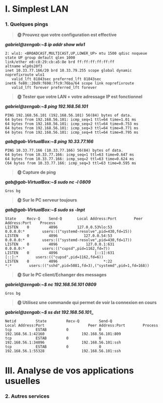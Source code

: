 # I. Simplest LAN

### **1. Quelques pings**

> **🌞 Prouvez que votre configuration est effective**

**_gabriel@zengab:~$ ip addr show wlo1_**

    2: wlo1: <BROADCAST,MULTICAST,UP,LOWER_UP> mtu 1500 qdisc noqueue state UP group default qlen 1000
    link/ether e8:c8:29:cb:a5:8e brd ff:ff:ff:ff:ff:ff
    altname wlp0s20f3
    inet 10.33.77.166/20 brd 10.33.79.255 scope global dynamic noprefixroute wlo1
       valid_lft 81843sec preferred_lft 81843sec
    inet6 fe80::20d9:f698:7fc9:76ba/64 scope link noprefixroute 
       valid_lft forever preferred_lft forever

> **🌞 Tester que votre LAN + votre adressage IP est fonctionnel**

**_gabriel@zengab:~$ ping 192.168.56.101_**

    PING 192.168.56.101 (192.168.56.101) 56(84) bytes of data.
    64 bytes from 192.168.56.101: icmp_seq=1 ttl=64 time=1.01 ms
    64 bytes from 192.168.56.101: icmp_seq=2 ttl=64 time=0.753 ms
    64 bytes from 192.168.56.101: icmp_seq=3 ttl=64 time=0.771 ms
    64 bytes from 192.168.56.101: icmp_seq=4 ttl=64 time=0.795 ms

**_gab@gab-VirtualBox:~$ ping 10.33.77.166_**

    PING 10.33.77.166 (10.33.77.166) 56(84) bytes of data.
    64 bytes from 10.33.77.166: icmp_seq=1 ttl=63 time=0.647 ms
    64 bytes from 10.33.77.166: icmp_seq=2 ttl=63 time=0.624 ms
    C64 bytes from 10.33.77.166: icmp_seq=3 ttl=63 time=0.595 ms

> **🌞 Capture de ping**

**_gab@gab-VirtualBox:~$ sudo nc -l 0809_**

    Gros bg

> **🌞 Sur le PC serveur toujours**

**_gab@gab-VirtualBox:~$ sudo ss -lnpt_**

    State     Recv-Q    Send-Q       Local Address:Port        Peer Address:Port    Process                                                                         
    LISTEN    0         4096         127.0.0.53%lo:53               0.0.0.0:*        users:(("systemd-resolve",pid=430,fd=15))                                      
    LISTEN    0         4096            127.0.0.54:53               0.0.0.0:*        users:(("systemd-resolve",pid=430,fd=17))                                      
    LISTEN    0         4096             127.0.0.1:631              0.0.0.0:*        users:(("cupsd",pid=1162,fd=7))                                                
    LISTEN    0         4096                 [::1]:631                 [::]:*        users:(("cupsd",pid=1162,fd=6))                                                
    LISTEN    0         4096                     *:22                     *:*        users:(("sshd",pid=5081,fd=3),("systemd",pid=1,fd=168))                        

> **🌞 Sur le PC client/Echanger des messages**

**_gabriel@zengab:~$ nc 192.168.56.101 0809_**

    Gros bg


> **🌞 Utilisez une commande qui permet de voir la connexion en cours**

**_gabriel@zengab:~$ ss dst 192.168.56.101__**

    Netid         State         Recv-Q         Send-Q                 Local Address:Port                    Peer Address:Port        Process         
    tcp           ESTAB         0              0                       192.168.56.1:42160                 192.168.56.101:809                         
    tcp           ESTAB         0              0                       192.168.56.1:34096                 192.168.56.101:ssh                         
    tcp           ESTAB         0              0                       192.168.56.1:55328                 192.168.56.101:ssh                         


# III. Analyse de vos applications usuelles

### 2. Autres services

